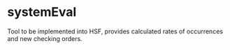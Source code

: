 # systemEval
Tool to be implemented into HSF, provides calculated rates of occurrences and new checking orders.

